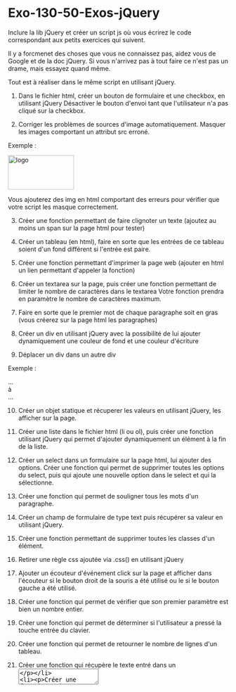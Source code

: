 # Exo-130-50-Exos-jQuery

Inclure la lib jQuery et créer un script js où vous écrirez le code correspondant aux petits exercices qui suivent.

Il y a forcmenet des choses que vous ne connaissez pas, aidez vous de Google et de la doc jQuery. Si vous n'arrivez pas à tout faire ce n'est pas un drame, mais essayez quand même.

Tout est à réaliser dans le même script en utilisant jQuery.


1. Dans le fichier html, créer un bouton de formulaire et une checkbox, en utilisant jQuery Désactiver le bouton d'envoi
   tant que l'utilisateur n'a pas cliqué sur la checkbox.


2. Corriger les problèmes de sources d'image automatiquement.
   Masquer les images comportant un attribut src erroné.

Exemple :
<body>
<a href="https://www.uptofourmies.fr"><img src="//uptofourmies.fr/uptofourmies.gif" alt="logo" width="150" height="78" /></a>
</body>

Vous ajouterez des img en html comportant des erreurs pour vérifier que votre script les masque correctement.

3. Créer une fonction permettant de faire clignoter un texte (ajoutez au moins un span sur la page html pour tester)


4. Créer un tableau (en html), faire en sorte que les entrées de ce tableau soient d'un fond différent si l'entrée est paire.

5. Créer une fonction permettant d'imprimer la page web (ajouter en html un lien permettant d'appeler la fonction)

6. Créer un textarea sur la page, puis créer une fonction permettant de limiter le nombre de caractères dans le textarea
   Votre fonction prendra en paramètre le nombre de caractères maximum.

7. Faire en sorte que le premier mot de chaque paragraphe soit en gras (vous créerez sur la page html les paragraphes)

8. Créer un div en utilisant jQuery avec la possibilité de lui ajouter dynamiquement une couleur de fond et une couleur d'écriture

9. Déplacer un div dans un autre div

Exemple :
<div id="source">
...
</div>
à 
<div id="destination">
...
</div>


10. Créer un objet statique et récuperer les valeurs en utilisant jQuery, les afficher sur la page.

11. Créer une liste dans le fichier html (li ou ol), puis créer une fonction utilisant jQuery qui permet d'ajouter
    dynamiquement un élément à la fin de la liste.

12. Créer un select dans un formulaire sur la page html, lui ajouter des options.
    Créer une fonction qui permet de supprimer toutes les options du select, puis qui ajoute une nouvelle option dans le
    select et qui la sélectionne.

13. Créer une fonction qui permet de souligner tous les mots d'un paragraphe.

14. Créer un champ de formulaire de type text puis récupérer sa valeur en utilisant jQuery.

15. Créer une fonction permettant de supprimer toutes les classes d'un élément.

16. Retirer une règle css ajoutée via .css() en utilisant jQuery

17. Ajouter un écouteur d'événement click sur la page et afficher dans l'écouteur si le bouton droit de la souris 
    a été utilisé ou le si le bouton gauche a été utilisé.

18. Créer une fonction qui permet de vérifier que son premier paramètre est bien un nombre entier.

19. Créer une fonction qui permet de déterminer si l'utilisateur a pressé la touche entrée du clavier.

20. Créer une fonction qui permet de retourner le nombre de lignes d'un tableau.

21. Créer une fonction qui récupère le texte entré dans un <textarea>

22. Créer une fonction qui permet d'ajouter dynamiquement à un formulaire un élément de type radio.

23. Créer une fonction qui retourne la position absolue d'un élément html.

24. Créer une fonction qui permet de mettre chaque lettre de chaque mot en majuscule dans un texte.

25. Créer une fonction qui permet de détecter qu'un textarea a été modifié par l'utilisateur.

26. Retirer une entrée d'un tableau en utilisant jQuery.

27. Créer une fonction qui permet de changer le texte d'un bouton.

28. Créer une fonction qui permet d'ajouter plusieurs entrées à une liste déroulante.

29. Créer une fonction qui permet de définir le fond d'un élément.

30. Créer une fonction qui permet de retirer toutes les lignes d'un tableau sauf la première.

31. Créer une fonction qui permet de récupérer la valeur courante d'une liste déroulante.

32. Créer une fonction qui permet de désactiver un lien.

33. Modifier l'attribut class d'un élément en utilisant jQuery (changer la classe de l'élément pour une autre).

34. Ajouter une classe css à un élément.

35. Créer une fonction qui compte le nombre d'élément enfants d'un élément parent.
    Note: Pour tester votre fonction, retourner le nombre de <p> du div #selected :

<body>
<div id="selected">
<p>Rouge</p>
<p>Blanc</p>
<p>Vert</p>
<p>Noir</p>
<p>Bleu</p>
<p>Orange</p>
</div>
</body>

36. Créer une fonction qui permet de contraindre un textarea à n'accepter que des nombres entiers ou des nombres à virgules.

37. Créer une fonction qui retourne la version de jQuery chargée.

38. Créer une fonction qui permet de supprimer une ligne spécifique d'un tableau html.

39. Créer une fonction qui permet de définir la valeur d'un input text.

40. Créer une fonction qui permet de définir le texte d'un élément html.

41. Créer une fonction qui retourne la classe d'un élément lors du clic sur celui-ci.

42. Créer une fonction qui permet de définir les attributs href des liens sur une page lors du chargement de celle-ci.

43. Créer une fonction qui permet de supprimer l'attribut disabled d'un élément html passé en paramètre.

44. Créer une fonction qui retourne la largeur totale d'un élément html (incluant le padding et la marge)

45. Créer une fonction qui permet d'animer un élément html lors du survol de la souris sur celui-ci (animation libre)

46. Créer une fonction qui récupère toutes les valeurs d'un formulaire.

47. Créer une fonction qui ajoute un attribut à un élément html ainsi que sa valeur.
